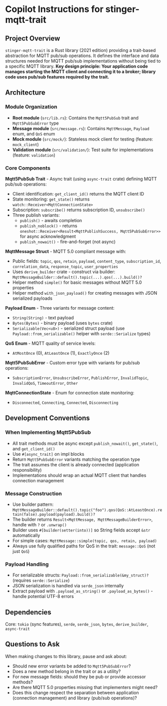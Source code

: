 # Copilot Instructions for stinger-mqtt-trait

## Project Overview
`stinger-mqtt-trait` is a Rust library (2021 edition) providing a trait-based abstraction for MQTT pub/sub operations. It defines the interface and data structures needed for MQTT pub/sub implementations without being tied to a specific MQTT library. **Key design principle: Your application code manages starting the MQTT client and connecting it to a broker; library code uses pub/sub features required by the trait.**

## Architecture

### Module Organization
- **Root module** (`src/lib.rs`): Contains the `Mqtt5PubSub` trait and `Mqtt5PubSubError` type
- **Message module** (`src/message.rs`): Contains `MqttMessage`, `Payload` enum, and `QoS` enum
- **Mock module** (`src/mock/`): Stateless mock client for testing (feature: `mock_client`)
- **Validation module** (`src/validation/`): Test suite for implementations (feature: `validation`)

### Core Components

**Mqtt5PubSub Trait** - Async trait (using `async-trait` crate) defining MQTT pub/sub operations:
- Client identification: `get_client_id()` returns the MQTT client ID
- State monitoring: `get_state()` returns `watch::Receiver<MqttConnectionState>`
- Subscription: `subscribe()` returns subscription ID, `unsubscribe()`
- Three publish variants:
  - `publish()` - awaits completion
  - `publish_noblock()` - returns `oneshot::Receiver<Result<MqttPublishSuccess, Mqtt5PubSubError>>` for async acknowledgment
  - `publish_nowait()` - fire-and-forget (not async)

**MqttMessage Struct** - MQTT 5.0 compliant message with:
- Public fields: `topic`, `qos`, `retain`, `payload`, `content_type`, `subscription_id`, `correlation_data`, `response_topic`, `user_properties`
- Uses `derive_builder` crate - construct via builder: `MqttMessageBuilder::default().topic(...).qos(...).build()?`
- Helper method `simple()` for basic messages without MQTT 5.0 properties
- Helper method `with_json_payload()` for creating messages with JSON serialized payloads

**Payload Enum** - Three variants for message content:
- `String(String)` - text payload
- `Bytes(Bytes)` - binary payload (uses `bytes` crate)
- `Serializable(Vec<u8>)` - serialized struct payload (use `Payload::from_serializable()` helper with `serde::Serialize` types)

**QoS Enum** - MQTT quality of service levels:
- `AtMostOnce` (0), `AtLeastOnce` (1), `ExactlyOnce` (2)

**Mqtt5PubSubError** - Custom error type with variants for pub/sub operations:
- `SubscriptionError`, `UnsubscribeError`, `PublishError`, `InvalidTopic`, `InvalidQoS`, `TimeoutError`, `Other`

**MqttConnectionState** - Enum for connection state monitoring:
- `Disconnected`, `Connecting`, `Connected`, `Disconnecting`

## Development Conventions

### When Implementing Mqtt5PubSub
- All trait methods must be async except `publish_nowait()`, `get_state()`, and `get_client_id()`
- Use `#[async_trait]` on impl blocks
- Return `Mqtt5PubSubError` variants matching the operation type
- The trait assumes the client is already connected (application responsibility)
- Implementations should wrap an actual MQTT client that handles connection management

### Message Construction
- Use builder pattern: `MqttMessageBuilder::default().topic("foo").qos(QoS::AtLeastOnce).retain(false).payload(payload).build()?`
- The builder returns `Result<MqttMessage, MqttMessageBuilderError>`, handle with `?` or `.unwrap()`
- Builder uses `#[builder(setter(into))]` so String fields accept `&str` automatically
- For simple cases: `MqttMessage::simple(topic, qos, retain, payload)`
- Always use fully qualified paths for QoS in the trait: `message::QoS` (not just `QoS`)

### Payload Handling
- For serializable structs: `Payload::from_serializable(&my_struct)?` (requires `serde::Serialize`)
- JSON serialization is handled via `serde_json` internally
- Extract payload with `.payload_as_string()` or `.payload_as_bytes()` - handle potential UTF-8 errors

## Dependencies
Core: `tokio` (sync features), `serde`, `serde_json`, `bytes`, `derive_builder`, `async-trait`

## Questions to Ask
When making changes to this library, pause and ask about:
- Should new error variants be added to `Mqtt5PubSubError`?
- Does a new method belong in the trait or as a utility?
- For new message fields: should they be pub or provide accessor methods?
- Are there MQTT 5.0 properties missing that implementers might need?
- Does this change respect the separation between application (connection management) and library (pub/sub operations)?

